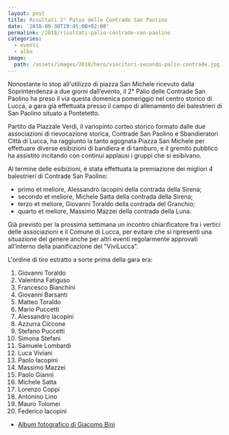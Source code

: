 ```yaml
---
layout: post
title: Risultati 2° Palio delle Contrade San Paolino
date: '2018-09-30T19:45:00+02:00'
permalink: /2018/risultati-palio-contrade-san-paolino
categories:
  - eventi
  - albo
image:
  path: /assets/images/2018/hero/vincitori-secondo-palio-contrade.jpg
---
```


Nonostante lo stop all'utilizzo di piazza San Michele ricevuto dalla
Soprintendenza a due giorni dall’evento, il 2° Palio delle Contrade San Paolino
ha preso il via questa domenica pomeriggio nel centro storico di Lucca, a gara
già effettuata presso il campo di allenamento dei balestrieri di San Paolino
situato a Pontetetto.

<!-- more -->

Partito da Piazzale Verdi, il variopinto corteo storico formato dalle due
associazioni di rievocazione storica, Contrade San Paolino e Sbandieratori Città
di Lucca, ha raggiunto la tanto agognata Piazza San Michele per effettuare
diverse esibizioni di bandiera e di tamburo, e il gremito pubblico ha assistito
incitando con continui applausi i gruppi che si esibivano.

Al termine delle esibizioni, è stata effettuata la premiazione dei migliori 4
balestrieri di Contrade San Paolino:

* primo et meliore, Alessandro Iacopini della contrada della Sirena;
* secondo et meliore, Michele Satta della contrada della Sirena;
* terzo et meliore, Giovanni Toraldo della contrada del Granchio;
* quarto et meliore, Massimo Mazzei della contrada della Luna.

Già previsto per la prossima settimana un incontro chiarificatore fra i vertici
delle associazioni e il Comune di Lucca, per evitare che si ripresenti una
situazione del genere anche per altri eventi regolarmente approvati all’interno
della pianificazione del "ViviLucca".

L'ordine di tiro estratto a sorte prima della gara era:

1. Giovanni Toraldo
2. Valentina Fatiguso
3. Francesco Bianchini
4. Giovanni Barsanti
5. Matteo Toraldo
6. Mario Puccetti
7. Alessandro Iacopini
8. Azzurra Ciccone
9. Stefano Puccetti
10. Simona Stefani
11. Samuele Lombardi
12. Luca Viviani
13. Paolo Iacopini
14. Massimo Mazzei
15. Paolo Gianni
16. Michele Satta
17. Lorenzo Coppi
18. Antonino Lino
19. Mauro Tolomei
20. Federico Iacopini

* [Album fotografico di Giacomo Bini](https://photos.app.goo.gl/GNRimC3RW2UJzmS39)
